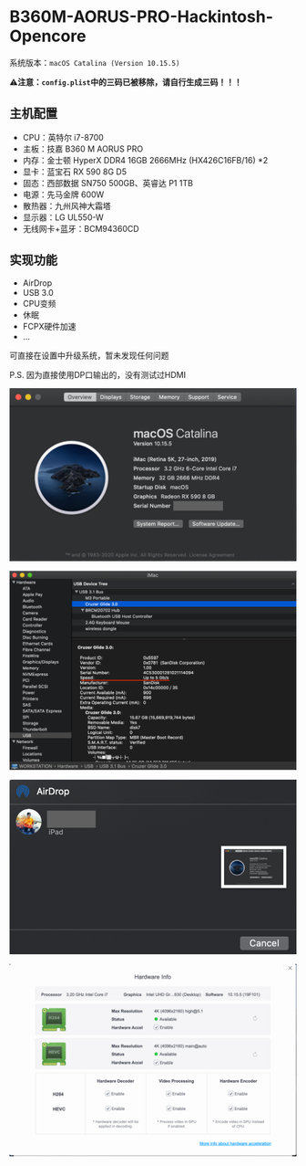 # B360M-AORUS-PRO-Hackintosh-Opencore



系统版本：`macOS Catalina (Version 10.15.5)`

⚠️**注意：`config.plist`中的三码已被移除，请自行生成三码！！！**



## 主机配置



- CPU：英特尔 i7-8700
- 主板：技嘉 B360 M AORUS PRO
- 内存：金士顿 HyperX DDR4 16GB 2666MHz (HX426C16FB/16) *2
- 显卡：蓝宝石 RX 590 8G D5
- 固态：西部数据 SN750 500GB、英睿达 P1 1TB
- 电源：先马金牌 600W
- 散热器：九州风神大霜塔
- 显示器：LG UL550-W
- 无线网卡+蓝牙：BCM94360CD

## 实现功能



- AirDrop
- USB 3.0
- CPU变频
- 休眠
- FCPX硬件加速
- ...

可直接在设置中升级系统，暂未发现任何问题



P.S. 因为直接使用DP口输出的，没有测试过HDMI

![](./img/Overview.png)

![](./img/USB3.0.png)

![](./img/AirDrop.png)

![](./img/VideoProc.png)


